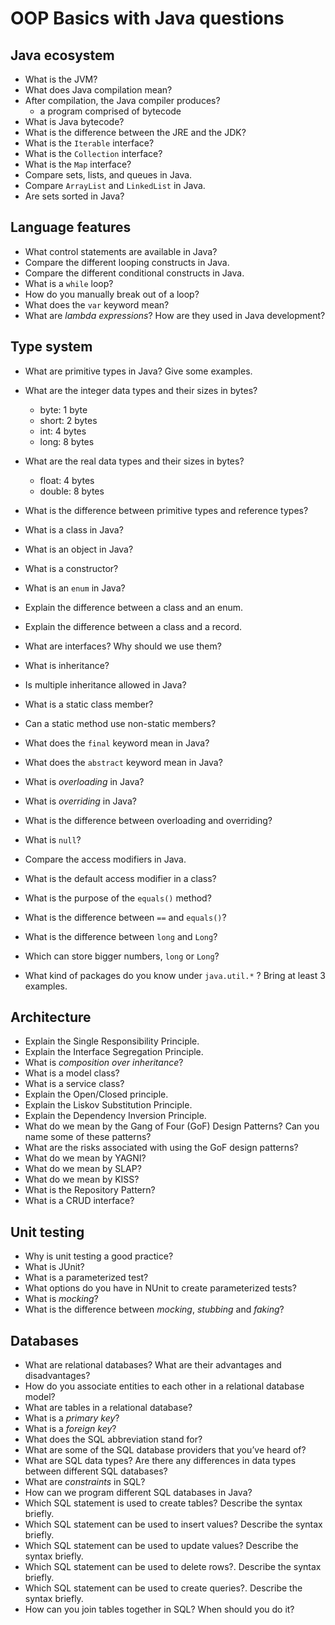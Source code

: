 # OOP Basics with Java questions

## Java ecosystem

- What is the JVM?
- What does Java compilation mean?
- After compilation, the Java compiler produces?
  - a program comprised of bytecode
- What is Java bytecode?
- What is the difference between the JRE and the JDK?
- What is the `Iterable` interface?
- What is the `Collection` interface?
- What is the `Map` interface?
- Compare sets, lists, and queues in Java.
- Compare `ArrayList` and `LinkedList` in Java.
- Are sets sorted in Java?


## Language features

- What control statements are available in Java?
- Compare the different looping constructs in Java.
- Compare the different conditional constructs in Java.
- What is a `while` loop?
- How do you manually break out of a loop?
- What does the `var` keyword mean?
- What are _lambda expressions_? How are they used in Java development?


## Type system

- What are primitive types in Java? Give some examples. 


- What are the integer data types and their sizes in bytes?
  - byte: 1 byte
  - short: 2 bytes
  - int: 4 bytes
  - long: 8 bytes

- What are the real data types and their sizes in bytes?
  - float: 4 bytes
  - double: 8 bytes

- What is the difference between primitive types and reference types?
- What is a class in Java?
- What is an object in Java?
- What is a constructor?
- What is an `enum` in Java?
- Explain the difference between a class and an enum.
- Explain the difference between a class and a record.
- What are interfaces? Why should we use them?
- What is inheritance?
- Is multiple inheritance allowed in Java?
- What is a static class member?
- Can a static method use non-static members?
- What does the `final` keyword mean in Java?
- What does the `abstract` keyword mean in Java?
- What is _overloading_ in Java?
- What is _overriding_ in Java?
- What is the difference between overloading and overriding?
- What is `null`?
- Compare the access modifiers in Java.
- What is the default access modifier in a class?
- What is the purpose of the `equals()` method?
- What is the difference between `==` and `equals()`?
- What is the difference between `long` and `Long`?
- Which can store bigger numbers, `long` or `Long`?
- What kind of packages do you know under `java.util.*` ? Bring at least 3 examples.


## Architecture

- Explain the Single Responsibility Principle.
- Explain the Interface Segregation Principle.
- What is _composition over inheritance_?
- What is a model class?
- What is a service class?
- Explain the Open/Closed principle.
- Explain the Liskov Substitution Principle.
- Explain the Dependency Inversion Principle.
- What do we mean by the Gang of Four (GoF) Design Patterns? Can you name some of these patterns?
- What are the risks associated with using the GoF design patterns?
- What do we mean by YAGNI?
- What do we mean by SLAP?
- What do we mean by KISS?
- What is the Repository Pattern?
- What is a CRUD interface?


## Unit testing
- Why is unit testing a good practice?
- What is JUnit?
- What is a parameterized test?
- What options do you have in NUnit to create parameterized tests?
- What is _mocking_?
- What is the difference between _mocking_, _stubbing_ and _faking_?


## Databases

- What are relational databases? What are their advantages and disadvantages?
- How do you associate entities to each other in a relational database model?
- What are tables in a relational database?
- What is a _primary key_?
- What is a _foreign key_?
- What does the SQL abbreviation stand for?
- What are some of the SQL database providers that you’ve heard of?
- What are SQL data types? Are there any differences in data types between different SQL databases?
- What are _constraints_ in SQL?
- How can we program different SQL databases in Java?
- Which SQL statement is used to create tables? Describe the syntax briefly.
- Which SQL statement can be used to insert values? Describe the syntax briefly.
- Which SQL statement can be used to update values? Describe the syntax briefly.
- Which SQL statement can be used to delete rows?. Describe the syntax briefly.
- Which SQL statement can be used to create queries?. Describe the syntax briefly.
- How can you join tables together in SQL? When should you do it?